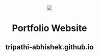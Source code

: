 <div align="center">
  <img src="https://github.com/tripathi-abhishek/tripathi-abhishek.github.io/blob/master/images/me.svg">
  <p><h1>Portfolio Website</h1></p>
  <p><h2>tripathi-abhishek.github.io</h2></p>                                                                     
</div>
